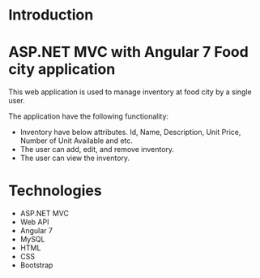 # Introduction
# ASP.NET MVC with Angular 7 Food city application
This web application is used to manage inventory at food city by a single
user.

The application have the following functionality:

- Inventory  have below attributes.
  Id, Name, Description, Unit Price, Number of Unit Available and etc.
- The user can add, edit, and remove inventory.
- The user can view the inventory.

# Technologies
- ASP.NET MVC
- Web API
- Angular 7
- MySQL
- HTML
- CSS
- Bootstrap
